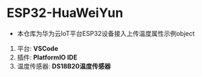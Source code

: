 # ESP32-HuaWeiYun
- 本仓库为华为云IoT平台ESP32设备接入上传温度属性示例object   
1. 平台: **VSCode**   
2. 插件: **PlatformIO IDE**   
3. 温度传感器: **DS18B20温度传感器**   
<br />

